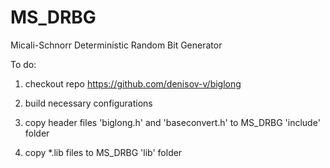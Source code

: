 MS_DRBG
=======

Micali-Schnorr Deterministic Random Bit Generator

To do:

1) checkout repo https://github.com/denisov-v/biglong

2) build necessary configurations

3) copy header files 'biglong.h' and 'baseconvert.h' to MS_DRBG 'include' folder

4) copy *.lib files to MS_DRBG 'lib' folder
